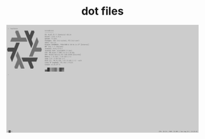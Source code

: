 <h1 align="center">dot files</h1>
<div align="center">
  <img src="assets/fastfetch.png" width="728">
</div>
